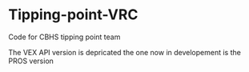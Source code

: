 # Tipping-point-VRC
Code for CBHS tipping point team

The VEX API version is depricated the one now in developement is the PROS version
